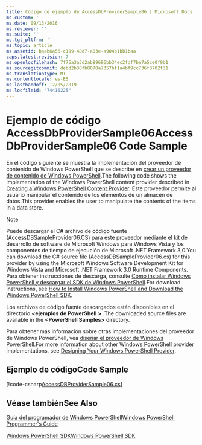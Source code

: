```yaml
---
title: Código de ejemplo de AccessDbProviderSample06 | Microsoft Docs
ms.custom: ''
ms.date: 09/13/2016
ms.reviewer: ''
ms.suite: ''
ms.tgt_pltfrm: ''
ms.topic: article
ms.assetid: baab6a56-c199-48d7-a03e-a904b1bb1baa
caps.latest.revision: 7
ms.openlocfilehash: 7f75a3a3d2ab89696bb34ec2fdf7ba7a5ce0f9b1
ms.sourcegitcommit: debd2b38fb8070a7357bf1a4bf9cc736f3702f31
ms.translationtype: MT
ms.contentlocale: es-ES
ms.lasthandoff: 12/05/2019
ms.locfileid: "74416225"
---
```

# <a name="accessdbprovidersample06-code-sample"></a><span data-ttu-id="75b6e-102">Ejemplo de código AccessDbProviderSample06</span><span class="sxs-lookup"><span data-stu-id="75b6e-102">AccessDbProviderSample06 Code Sample</span></span>

<span data-ttu-id="75b6e-103">En el código siguiente se muestra la implementación del proveedor de contenido de Windows PowerShell que se describe en [crear un proveedor de contenido de Windows PowerShell](./creating-a-windows-powershell-content-provider.md).</span><span class="sxs-lookup"><span data-stu-id="75b6e-103">The following code shows the implementation of the Windows PowerShell content provider described in [Creating a Windows PowerShell Content Provider](./creating-a-windows-powershell-content-provider.md).</span></span> <span data-ttu-id="75b6e-104">Este proveedor permite al usuario manipular el contenido de los elementos de un almacén de datos.</span><span class="sxs-lookup"><span data-stu-id="75b6e-104">This provider enables the user to manipulate the contents of the items in a data store.</span></span>

> [!NOTE]
> <span data-ttu-id="75b6e-105">Puede descargar el C# archivo de código fuente (AccessDBSampleProvider06.CS) para este proveedor mediante el kit de desarrollo de software de Microsoft Windows para Windows Vista y los componentes de tiempo de ejecución de Microsoft .NET Framework 3,0.</span><span class="sxs-lookup"><span data-stu-id="75b6e-105">You can download the C# source file (AccessDBSampleProvider06.cs) for this provider by using the Microsoft Windows Software Development Kit for Windows Vista and Microsoft .NET Framework 3.0 Runtime Components.</span></span> <span data-ttu-id="75b6e-106">Para obtener instrucciones de descarga, consulte [Cómo instalar Windows PowerShell y descargar el SDK de Windows PowerShell](/powershell/scripting/developer/installing-the-windows-powershell-sdk).</span><span class="sxs-lookup"><span data-stu-id="75b6e-106">For download instructions, see [How to Install Windows PowerShell and Download the Windows PowerShell SDK](/powershell/scripting/developer/installing-the-windows-powershell-sdk).</span></span>
>
> <span data-ttu-id="75b6e-107">Los archivos de código fuente descargados están disponibles en el directorio **\<ejemplos de PowerShell >** .</span><span class="sxs-lookup"><span data-stu-id="75b6e-107">The downloaded source files are available in the **\<PowerShell Samples>** directory.</span></span>
>
> <span data-ttu-id="75b6e-108">Para obtener más información sobre otras implementaciones del proveedor de Windows PowerShell, vea [diseñar el proveedor de Windows PowerShell](./designing-your-windows-powershell-provider.md).</span><span class="sxs-lookup"><span data-stu-id="75b6e-108">For more information about other Windows PowerShell provider implementations, see [Designing Your Windows PowerShell Provider](./designing-your-windows-powershell-provider.md).</span></span>

## <a name="code-sample"></a><span data-ttu-id="75b6e-109">Ejemplo de código</span><span class="sxs-lookup"><span data-stu-id="75b6e-109">Code Sample</span></span>

[!code-csharp[AccessDBProviderSample06.cs](../../../../powershell-sdk-samples/SDK-2.0/csharp/AccessDBProviderSample06/AccessDBProviderSample06.cs#L11-L2399 "AccessDBProviderSample06.cs")]

## <a name="see-also"></a><span data-ttu-id="75b6e-110">Véase también</span><span class="sxs-lookup"><span data-stu-id="75b6e-110">See Also</span></span>

[<span data-ttu-id="75b6e-111">Guía del programador de Windows PowerShell</span><span class="sxs-lookup"><span data-stu-id="75b6e-111">Windows PowerShell Programmer's Guide</span></span>](./windows-powershell-programmer-s-guide.md)

[<span data-ttu-id="75b6e-112">Windows PowerShell SDK</span><span class="sxs-lookup"><span data-stu-id="75b6e-112">Windows PowerShell SDK</span></span>](../windows-powershell-reference.md)
